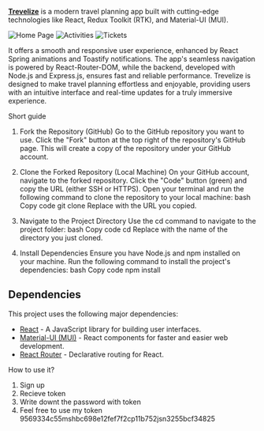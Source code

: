 [**Trevelize**](https://travelize-frontend.onrender.com)
 is a modern travel planning app built with cutting-edge technologies like React, Redux Toolkit (RTK), and Material-UI (MUI).
 
 
 ![Home Page](https://github.com/user-attachments/assets/6817f414-f30c-4575-af24-55e0acea5fa3)
![Activities](https://github.com/user-attachments/assets/c531c622-7a8a-499b-8aad-40f64199c1f4)
![Tickets](https://github.com/user-attachments/assets/bc9e2efb-ab8d-4061-bf51-adc07a19ba02)

 It offers a smooth and responsive user experience, enhanced by React Spring animations and Toastify notifications. The app's seamless navigation is powered by React-Router-DOM, while the backend, developed with Node.js and Express.js, ensures fast and reliable performance. Trevelize is designed to make travel planning effortless and enjoyable, providing users with an intuitive interface and real-time updates for a truly immersive experience.


Short guide

1. Fork the Repository (GitHub)
Go to the GitHub repository you want to use.
Click the "Fork" button at the top right of the repository's GitHub page. This will create a copy of the repository under your GitHub account.

2. Clone the Forked Repository (Local Machine)
On your GitHub account, navigate to the forked repository.
Click the "Code" button (green) and copy the URL (either SSH or HTTPS).
Open your terminal and run the following command to clone the repository to your local machine:
bash
Copy code
git clone <repository-url>
Replace <repository-url> with the URL you copied.

4. Navigate to the Project Directory
Use the cd command to navigate to the project folder:
bash
Copy code
cd <project-folder>
Replace <project-folder> with the name of the directory you just cloned.

5. Install Dependencies
Ensure you have Node.js and npm installed on your machine.
Run the following command to install the project's dependencies:
bash
Copy code
npm install

## Dependencies

This project uses the following major dependencies:

- [React](https://reactjs.org/) - A JavaScript library for building user interfaces.
- [Material-UI (MUI)](https://mui.com/) - React components for faster and easier web development.
- [React Router](https://reactrouter.com/) - Declarative routing for React.

How to use it? 
1. Sign up
2. Recieve token
3. Write downt the password with token
4. Feel free to use my token 9569334c55mshbc698e12fef7f2cp11b752jsn3255bcf34825
